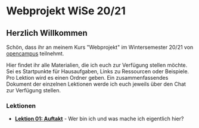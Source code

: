 # Webprojekt WiSe 20/21

## Herzlich Willkommen

Schön, dass ihr an meinem Kurs "Webprojekt" im Wintersemester 20/21 von [opencampus](https://edu.opencampus.sh/) teilnehmt.

Hier findet ihr alle Materialien, die ich euch zur Verfügung stellen möchte. Sei es Startpunkte für Hausaufgaben, Links zu Ressourcen oder Beispiele. Pro Lektion wird es einen Ordner geben. Ein zusammenfassendes Dokument der einzelnen Lektionen werde ich euch jeweils über den Chat zur Verfügung stellen.

### Lektionen

- [**Lektion 01: Auftakt**](https://github.com/bastibuck/webprojekt-wise-20-21/tree/main/lesson-01) - Wer bin ich und was mache ich eigentlich hier?
